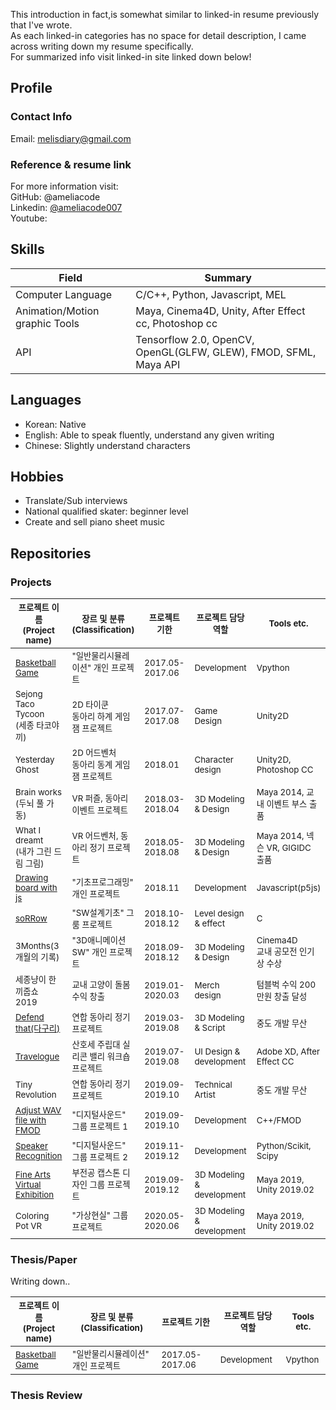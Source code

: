This introduction in fact,is somewhat similar to linked-in resume previously that I've wrote.  
As each linked-in categories has no space for detail description, I came across writing down my resume specifically.  
For summarized info visit linked-in site linked down below!  

## Profile
### Contact Info
Email: melisdiary@gmail.com

### Reference & resume link
For more information visit:  
GitHub: @ameliacode  
Linkedin: [@ameliacode007](https://www.linkedin.com/in/ameliacode007/)  
Youtube: 

## Skills
|  Field  | Summary | 
|---|---|
| Computer Language |  C/C++,  Python,  Javascript, MEL  |
| Animation/Motion graphic Tools  | Maya, Cinema4D, Unity, After Effect cc, Photoshop cc | 
| API | Tensorflow 2.0, OpenCV, OpenGL(GLFW, GLEW), FMOD, SFML, Maya API  |
 

## Languages
* Korean: Native   
* English: Able to speak fluently, understand any given writing   
* Chinese: Slightly understand characters  


## Hobbies  
* Translate/Sub interviews  
* National qualified skater: beginner level
* Create and sell piano sheet music

## Repositories
### Projects

<table>
  <thead>
    <tr>
      <th><sub>프로젝트 이름<br>(Project name)</sub></th><th><sub>장르 및 분류(Classification)</sub></th>
      <th><sub>프로젝트 기한</sub></th><th><sub>프로젝트 담당 역할</sub></th><th><sub>Tools etc.</sub></th>
    </tr>
  </thead>
   <tr>
      <td><sub><a href = "https://github.com/SejongUni-Lecture/General_Physics_and_Simulation" target="_blank">Basketball Game</a></sub></td>
      <td><sub>"일반물리시뮬레이션" 개인 프로젝트</sub></td>
      <td><sub> 2017.05-2017.06 </sub></td><td><sub>Development</sub></td><td><sub>Vpython</sub></td>
   </tr>
   <tr>
      <td><sub>Sejong Taco Tycoon<br>(세종 타코야끼)</sub></td>
      <td><sub>2D 타이쿤<br>동아리 하계 게임잼 프로젝트</sub></td>
      <td><sub> 2017.07-2017.08 </sub></td><td><sub>Game Design</sub></td><td><sub>Unity2D</sub></td>
   </tr>
   <tr>
      <td><sub>Yesterday Ghost</sub></td>
      <td><sub>2D 어드벤처<br>동아리 동계 게임잼 프로젝트</sub></td>
      <td><sub>2018.01</sub></td><td><sub>Character design</sub></td><td><sub>Unity2D, Photoshop CC</sub></td>
   </tr>
   <tr>
      <td><sub>Brain works<br>(두뇌 풀 가동)</sub></td>
      <td><sub>VR 퍼즐, 동아리 이벤트 프로젝트</sub></td>
      <td><sub>2018.03-2018.04</sub></td><td><sub>3D Modeling & Design</sub></td><td><sub>Maya 2014, 교내 이벤트 부스 출품</sub></td>
   </tr>
   <tr>
      <td><sub>What I dreamt<br>(내가 그린 드림 그림)</sub></td>
      <td><sub>VR 어드벤처, 동아리 정기 프로젝트</sub></td>
      <td><sub>2018.05-2018.08</sub></td><td><sub>3D Modeling & Design</sub></td><td><sub>Maya 2014, 넥슨 VR, GIGIDC 출품</sub></td>
   </tr>
   <tr>
      <td><sub><a href = "https://github.com/SejongUni-Lecture/Programming_basics" target="_blank">Drawing board with js</a></sub></td>
      <td><sub>"기초프로그래밍" 개인 프로젝트</sub></td>
      <td><sub>2018.11</sub></td><td><sub>Development</sub></td><td><sub>Javascript(p5js)</sub></td>
   </tr>
   <tr>
      <td><sub><a href = "https://github.com/SejongUni-Lecture/SW_Basic_Design" target="_blank">soRRow</a></sub></td>
      <td><sub>"SW설계기초" 그룸 프로젝트</sub></td>
      <td><sub>2018.10-2018.12</sub></td><td><sub>Level design & effect</sub></td><td><sub>C</sub></td>
   </tr> 
   <tr>
      <td><sub>3Months(3개월의 기록)</sub></td>
      <td><sub>"3D애니메이션SW" 개인 프로젝트</sub></td>
      <td><sub>2018.09-2018.12</sub></td><td><sub>3D Modeling & Design</sub></td><td><sub>Cinema4D<br>교내 공모전 인기상 수상</sub></td>
   </tr>
   <tr>
      <td><sub>세종냥이 한끼줍쇼 2019</sub></td>
      <td><sub>교내 고양이 돌봄 수익 창출</sub></td>
      <td><sub>2019.01-2020.03</sub></td><td><sub>Merch design</sub></td><td><sub>텀블벅 수익 200만원 창출 달성</sub></td>
   </tr>
   <tr>
      <td><sub><a href = "https://github.com/songhyunji/Daguri_Bridge" target="_blank">Defend that(다구리)</a></sub></td>
      <td><sub>연합 동아리 정기 프로젝트</sub></td>
      <td><sub>2019.03-2019.08</sub></td><td><sub>3D Modeling & Script</sub></td><td><sub>중도 개발 무산</sub></td>
   </tr>
   <tr>
      <td><sub><a href = "https://github.com/sjsu-project/Emotional-Approach" target="_blank">Travelogue</a></sub></td>
      <td><sub>산호세 주립대 실리콘 밸리 워크숍 프로젝트</sub></td>
      <td><sub>2019.07-2019.08</sub></td><td><sub>UI Design & development</sub></td><td><sub>Adobe XD, After Effect CC</sub></td>
   </tr>
   <tr>
      <td><sub>Tiny Revolution</sub></td>
      <td><sub>연합 동아리 정기 프로젝트</sub></td>
      <td><sub>2019.09-2019.10</sub></td><td><sub>Technical Artist</sub></td><td><sub>중도 개발 무산</sub></td>
   </tr>
   <tr>
      <td><sub><a href = "https://github.com/SejongUni-Lecture/Digital_Sound_module1" target="_blank">Adjust WAV file with FMOD</a></sub></td>
      <td><sub>"디지털사운드" 그룹 프로젝트 1</sub></td>
      <td><sub>2019.09-2019.10</sub></td><td><sub>Development</sub></td><td><sub>C++/FMOD</sub></td>
   </tr>
   <tr>
      <td><sub><a href = "https://github.com/SejongUni-Lecture/Digital_Sound_module2" target="_blank">Speaker Recognition</a></sub></td>
      <td><sub> "디지털사운드" 그룹 프로젝트 2</sub></td>
      <td><sub>2019.11-2019.12</sub></td><td><sub>Development</sub></td><td><sub>Python/Scikit, Scipy</sub></td>
   </tr>
   <tr>
      <td><sub><a href = "https://github.com/SejongUni-Lecture/Fine-Art-Virtual-Exhibition" target="_blank">Fine Arts Virtual Exhibition</a></sub></td>
      <td><sub>부전공 캡스톤 디자인 그룹 프로젝트</sub></td>
      <td><sub>2019.09-2019.12</sub></td><td><sub>3D Modeling & development</sub></td><td><sub>Maya 2019, Unity 2019.02 </sub></td>
   </tr>
    <tr>
      <td><sub> Coloring Pot VR </sub></td>
      <td><sub>"가상현실" 그룹 프로젝트</sub></td>
      <td><sub>2020.05-2020.06</sub></td><td><sub>3D Modeling & development</sub></td><td><sub>Maya 2019, Unity 2019.02 </sub></td>
   </tr>
  </tbody>
</table>


### Thesis/Paper
Writing down.. 
<table>
  <thead>
    <tr>
      <th><sub>프로젝트 이름<br>(Project name)</sub></th><th><sub>장르 및 분류(Classification)</sub></th>
      <th><sub>프로젝트 기한</sub></th><th><sub>프로젝트 담당 역할</sub></th><th><sub>Tools etc.</sub></th>
    </tr>
  </thead>
   <tr>
      <td><sub><a href = "https://github.com/SejongUni-Lecture/General_Physics_and_Simulation" target="_blank">Basketball Game</a></sub></td>
      <td><sub>"일반물리시뮬레이션" 개인 프로젝트</sub></td>
      <td><sub> 2017.05-2017.06 </sub></td><td><sub>Development</sub></td><td><sub>Vpython</sub></td>
   </tr>
   
  </tbody>
</table>

### Thesis Review


